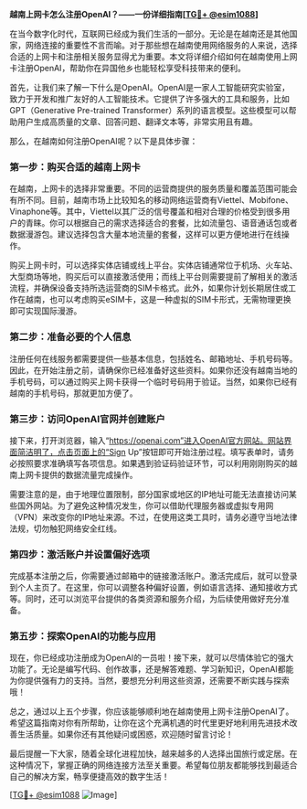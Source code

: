 **越南上网卡怎么注册OpenAI？——一份详细指南[[TG💪+ @esim1088](https://t.me/s/esim1088)]**

在当今数字化时代，互联网已经成为我们生活的一部分。无论是在越南还是其他国家，网络连接的重要性不言而喻。对于那些想在越南使用网络服务的人来说，选择合适的上网卡和注册相关服务显得尤为重要。本文将详细介绍如何在越南使用上网卡注册OpenAI，帮助你在异国他乡也能轻松享受科技带来的便利。

首先，让我们来了解一下什么是OpenAI。OpenAI是一家人工智能研究实验室，致力于开发和推广友好的人工智能技术。它提供了许多强大的工具和服务，比如GPT（Generative Pre-trained Transformer）系列的语言模型。这些模型可以帮助用户生成高质量的文章、回答问题、翻译文本等，非常实用且有趣。

那么，在越南如何注册OpenAI呢？以下是具体步骤：

### 第一步：购买合适的越南上网卡

在越南，上网卡的选择非常重要。不同的运营商提供的服务质量和覆盖范围可能会有所不同。目前，越南市场上比较知名的移动网络运营商有Viettel、Mobifone、Vinaphone等。其中，Viettel以其广泛的信号覆盖和相对合理的价格受到很多用户的青睐。你可以根据自己的需求选择适合的套餐，比如流量包、语音通话包或者数据漫游包。建议选择包含大量本地流量的套餐，这样可以更方便地进行在线操作。

购买上网卡时，可以选择实体店铺或线上平台。实体店铺通常位于机场、火车站、大型商场等地，购买后可以直接激活使用；而线上平台则需要提前了解相关的激活流程，并确保设备支持所选运营商的SIM卡格式。此外，如果你计划长期居住或工作在越南，也可以考虑购买eSIM卡，这是一种虚拟的SIM卡形式，无需物理更换即可实现国际漫游。

### 第二步：准备必要的个人信息

注册任何在线服务都需要提供一些基本信息，包括姓名、邮箱地址、手机号码等。因此，在开始注册之前，请确保你已经准备好这些资料。如果你还没有越南当地的手机号码，可以通过购买上网卡获得一个临时号码用于验证。当然，如果你已经有越南的手机号码，那就更加方便了。

### 第三步：访问OpenAI官网并创建账户

接下来，打开浏览器，输入“https://openai.com”进入OpenAI官方网站。网站界面简洁明了，点击页面上的“Sign Up”按钮即可开始注册过程。填写表单时，请务必按照要求准确填写各项信息。如果遇到验证码验证环节，可以利用刚刚购买的越南上网卡提供的数据流量完成操作。

需要注意的是，由于地理位置限制，部分国家或地区的IP地址可能无法直接访问某些国外网站。为了避免这种情况发生，你可以借助代理服务器或虚拟专用网（VPN）来改变你的IP地址来源。不过，在使用这类工具时，请务必遵守当地法律法规，切勿触犯网络安全红线。

### 第四步：激活账户并设置偏好选项

完成基本注册之后，你需要通过邮箱中的链接激活账户。激活完成后，就可以登录到个人主页了。在这里，你可以调整各种偏好设置，例如语言选择、通知接收方式等。同时，还可以浏览平台提供的各类资源和服务介绍，为后续使用做好充分准备。

### 第五步：探索OpenAI的功能与应用

现在，你已经成功注册成为OpenAI的一员啦！接下来，就可以尽情体验它的强大功能了。无论是编写代码、创作故事，还是解答难题、学习新知识，OpenAI都能为你提供强有力的支持。当然，要想充分利用这些资源，还需要不断实践与探索哦！

总之，通过以上五个步骤，你应该能够顺利地在越南使用上网卡注册OpenAI了。希望这篇指南对你有所帮助，让你在这个充满机遇的时代里更好地利用先进技术改善生活质量。如果你还有其他疑问或困惑，欢迎随时留言讨论！

最后提醒一下大家，随着全球化进程加快，越来越多的人选择出国旅行或定居。在这种情况下，掌握正确的网络连接方法至关重要。希望每位朋友都能够找到最适合自己的解决方案，畅享便捷高效的数字生活！

[[TG💪+ @esim1088](https://t.me/s/esim1088) ![Image](https://i.postimg.cc/4NQfJmqS/Snipaste-2025-05-13-00-14-12.png)]